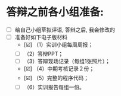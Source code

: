 # 答辩之前各小组准备:

- [  ]  给自己小组草拟评语, 答辩之后, 我会修改的- [  ]  准备好如下电子版材料	    - [☑️] （1）实训小组每周周报；    - [  ] （2）答辩PPT；    - [  ] （3）答辩现场记录（每组1张照片）；    - [☑️] （4）中期考核记录２份；    - [☑️] （5）完整的程序代码；    - [  ] （6）实训报告每组一份。